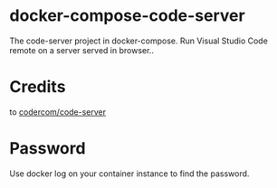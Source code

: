 # docker-compose-code-server
The code-server project in docker-compose. Run Visual Studio Code remote on a server served in browser.. 

# Credits

to [codercom/code-server](https://github.com/codercom/code-server)

# Password
Use docker log on your container instance to find the password.
